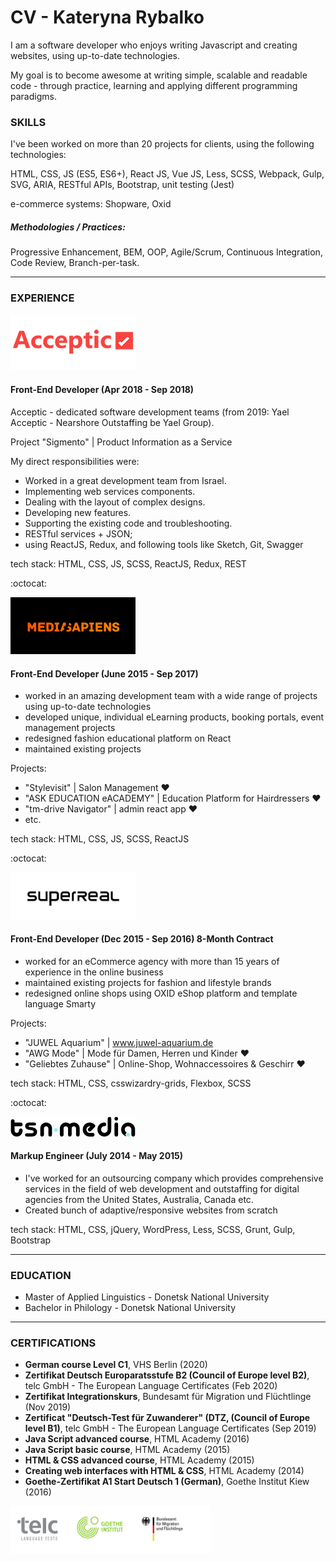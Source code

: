 # CV - Kateryna Rybalko

I am a software developer who enjoys writing Javascript and creating websites, using up-to-date technologies.

My goal is to become awesome at writing simple, scalable and readable code - through practice, learning and applying different programming paradigms.

### SKILLS

I've been worked on more than 20 projects for clients, using the following technologies:

HTML, CSS, JS (ES5, ES6+), React JS, Vue JS, Less, SCSS, Webpack, Gulp, SVG, ARIA, RESTful APIs, Bootstrap, unit testing (Jest)

e-commerce systems: Shopware, Oxid

##### Methodologies / Practices:

Progressive Enhancement, BEM, OOP, Agile/Scrum, Continuous Integration, Code Review, Branch-per-task.

---

### EXPERIENCE

<img src="./asserts/acceptic.png" width="200">

#### Front-End Developer (Apr 2018 - Sep 2018)
Acceptic - dedicated software development teams (from 2019: Yael Acceptic - Nearshore Outstaffing be Yael Group).

Project "Sigmento" |  Product Information as a Service

My direct responsibilities were:
- Worked in a great development team from Israel.
- Implementing web services components.
- Dealing with the layout of complex designs.
- Developing new features.
- Supporting the existing code and troubleshooting.
- RESTful services + JSON;
- using ReactJS, Redux, and following tools like Sketch, Git, Swagger

tech stack:
HTML, CSS, JS, SCSS, ReactJS, Redux, REST



:octocat:

<img src="./asserts/ms.png" width="200">

#### Front-End Developer (June 2015 - Sep 2017)
- worked in an amazing development team with a wide range of projects using up-to-date technologies
- developed unique, individual eLearning products, booking portals, event management projects
- redesigned fashion educational platform on React
- maintained existing projects

Projects:
- "Stylevisit" |  Salon Management ♥
- "ASK EDUCATION eACADEMY" | Education Platform for Hairdressers ♥
- "tm-drive Navigator" |  admin react app ♥
- etc.

tech stack:
HTML, CSS, JS, SCSS, ReactJS

:octocat:

<img src="./asserts/sr.jpg" width="200">

#### Front-End Developer (Dec 2015 - Sep 2016) 8-Month Contract

- worked for an eCommerce agency with more than 15 years of experience in the online business
- maintained existing projects for fashion and lifestyle brands
- redesigned online shops using OXID eShop platform and template language Smarty

Projects:
- "JUWEL Aquarium" |  www.juwel-aquarium.de
- "AWG Mode" |  Mode für Damen, Herren und Kinder ♥
- "Geliebtes Zuhause" |  Online-Shop, Wohnaccessoires & Geschirr ♥

tech stack:
HTML, CSS, csswizardry-grids, Flexbox, SCSS

:octocat:

<img src="./asserts/tsn.png" width="200">

#### Markup Engineer (July 2014 - May 2015)
- I've worked for an outsourcing company which provides comprehensive services in the field of web development and outstaffing for digital agencies from the United States, Australia, Canada etc.
- Created bunch of adaptive/responsive websites from scratch

tech stack:
HTML, CSS, jQuery, WordPress, Less, SCSS, Grunt, Gulp, Bootstrap

---

### EDUCATION
- Master of Applied Linguistics - Donetsk National University
- Bachelor in Philology - Donetsk National University

---

### CERTIFICATIONS

- **German course Level C1**, VHS Berlin (2020)
- **Zertifikat Deutsch Europaratsstufe B2 (Council of Europe level B2)**, telc GmbH - The European Language Certificates (Feb 2020)
- **Zertifikat Integrationskurs**, Bundesamt für Migration und Flüchtlinge (Nov 2019)
- **Zertificat "Deutsch-Test für Zuwanderer" (DTZ, (Council of Europe level B1)**,
telc GmbH - The European Language Certificates (Sep 2019)
- **Java Script advanced course**, HTML Academy (2016)
- **Java Script basic course**, HTML Academy (2015)
- **HTML & CSS advanced course**, HTML Academy (2015)
- **Creating web interfaces with HTML & CSS**, HTML Academy (2014)
- **Goethe-Zertifikat A1 Start Deutsch 1 (German)**, Goethe Institut Kiew (2016)

<img src="./asserts/cert.png" width="320" >

